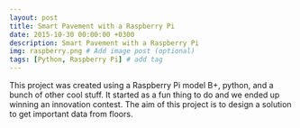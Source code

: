 ```yaml
---
layout: post
title: Smart Pavement with a Raspberry Pi
date: 2015-10-30 00:00:00 +0300
description: Smart Pavement with a Raspberry Pi
img: raspberry.png # Add image post (optional)
tags: [Python, Raspberry Pi] # add tag
---
```


This project was created using a Raspberry Pi model B+, python, and a bunch of other cool stuff. It started as a fun thing to do and we ended up winning an innovation contest. The aim of this project is to design a solution to get important data from floors.
